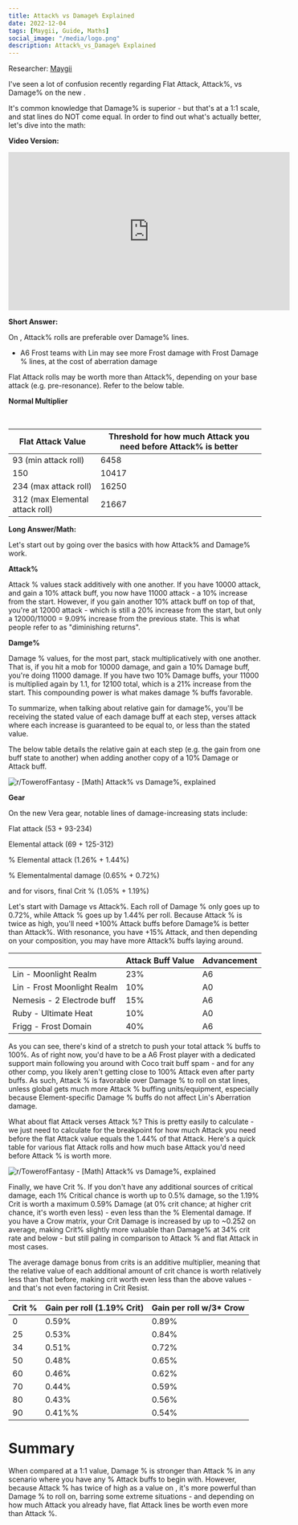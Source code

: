 ```yaml
---
title: Attack% vs Damage% Explained
date: 2022-12-04
tags: [Maygii, Guide, Maths]
social_image: "/media/logo.png"
description: Attack%_vs_Damage% Explained
---
```


Researcher: [Maygii](https://maygi.carrd.co/)

I've seen a lot of confusion recently regarding Flat Attack, Attack%, vs Damage% on the new .

It's common knowledge that Damage% is superior - but that's at a 1:1 scale, and stat lines do NOT come equal. In order to find out what's actually better, let's dive into the math:

**Video Version:**

<iframe width="560" height="315" src="https://www.youtube.com/embed/OxUgHf-qB44" title="YouTube video player" frameborder="0" allow="accelerometer; autoplay; clipboard-write; encrypted-media; gyroscope; picture-in-picture; web-share" allowfullscreen></iframe>

**Short Answer:**

On , Attack% rolls are preferable over Damage% lines.

- A6 Frost teams with Lin may see more Frost damage with Frost Damage % lines, at the cost of aberration damage

Flat Attack rolls may be worth more than Attack%, depending on your base attack (e.g. pre-resonance). Refer to the below table.

**Normal Multiplier**

</br>

| Flat Attack Value               | Threshold for how much Attack you need before Attack% is better |
| ------------------------------- | --------------------------------------------------------------- |
| 93 (min attack roll)            | 6458                                                            |
| 150                             | 10417                                                           |
| 234 (max attack roll)           | 16250                                                           |
| 312 (max Elemental attack roll) | 21667                                                           |

**Long Answer/Math:**

Let's start out by going over the basics with how Attack% and Damage% work.

**Attack%**

Attack % values stack additively with one another. If you have 10000 attack, and gain a 10% attack buff, you now have 11000 attack - a 10% increase from the start. However, if you gain another 10% attack buff on top of that, you're at 12000 attack - which is still a 20% increase from the start, but only a 12000/11000 = 9.09% increase from the previous state. This is what people refer to as "diminishing returns".

**Damge%**

Damage % values, for the most part, stack multiplicatively with one another. That is, if you hit a mob for 10000 damage, and gain a 10% Damage buff, you're doing 11000 damage. If you have two 10% Damage buffs, your 11000 is multiplied again by 1.1, for 12100 total, which is a 21% increase from the start. This compounding power is what makes damage % buffs favorable.

To summarize, when talking about relative gain for damage%, you'll be receiving the stated value of each damage buff at each step, verses attack where each increase is guaranteed to be equal to, or less than the stated value.

The below table details the relative gain at each step (e.g. the gain from one buff state to another) when adding another copy of a 10% Damage or Attack buff.

![r/TowerofFantasy - [Math] Attack% vs Damage%, explained](https://i.postimg.cc/c1f1GdXw/math-atk-vs-dmg-explained-v0-ur24z148jx3a1-png.webp)

**Gear**

On the new Vera gear, notable lines of damage-increasing stats include:

Flat attack (53 + 93-234)

Elemental attack (69 + 125-312)

% Elemental attack (1.26% + 1.44%)

% Elementalmental damage (0.65% + 0.72%)

and for visors, final Crit % (1.05% + 1.19%)

Let's start with Damage vs Attack%. Each roll of Damage % only goes up to 0.72%, while Attack % goes up by 1.44% per roll. Because Attack % is twice as high, you'll need +100% Attack buffs before Damage% is better than Attack%. With resonance, you have +15% Attack, and then depending on your composition, you may have more Attack% buffs laying around.

|                             | Attack Buff Value | Advancement |
| --------------------------- | ----------------- | ----------- |
| Lin - Moonlight Realm       | 23%               | A6          |
| Lin - Frost Moonlight Realm | 10%               | A0          |
| Nemesis - 2 Electrode buff  | 15%               | A6          |
| Ruby - Ultimate Heat        | 10%               | A0          |
| Frigg - Frost Domain        | 40%               | A6          |

As you can see, there's kind of a stretch to push your total attack % buffs to 100%. As of right now, you'd have to be a A6 Frost player with a dedicated support main following you around with Coco trait buff spam - and for any other comp, you likely aren't getting close to 100% Attack even after party buffs. As such, Attack % is favorable over Damage % to roll on stat lines, unless global gets much more Attack % buffing units/equipment, especially because Element-specific Damage % buffs do not affect Lin's Aberration damage.

What about flat Attack verses Attack %? This is pretty easily to calculate - we just need to calculate for the breakpoint for how much Attack you need before the flat Attack value equals the 1.44% of that Attack. Here's a quick table for various flat Attack rolls and how much base Attack you'd need before Attack % is worth more.

![r/TowerofFantasy - [Math] Attack% vs Damage%, explained](https://i.postimg.cc/ZKZbTXMg/math-atk-vs-dmg-explained-v0-o258ywwxix3a1-png.webp)

Finally, we have Crit %. If you don't have any additional sources of critical damage, each 1% Critical chance is worth up to 0.5% damage, so the 1.19% Crit is worth a maximum 0.59% Damage (at 0% crit chance; at higher crit chance, it's worth even less) - even less than the % Elemental damage. If you have a Crow matrix, your Crit Damage is increased by up to ~0.252 on average, making Crit% slightly more valuable than Damage% at 34% crit rate and below - but still paling in comparison to Attack % and flat Attack in most cases.

The average damage bonus from crits is an additive multiplier, meaning that the relative value of each additional amount of crit chance is worth relatively less than that before, making crit worth even less than the above values - and that's not even factoring in Crit Resist.

| Crit % | Gain per roll (1.19% Crit) | Gain per roll w/3\* Crow |
| ------ | -------------------------- | ------------------------ |
| 0      | 0.59%                      | 0.89%                    |
| 25     | 0.53%                      | 0.84%                    |
| 34     | 0.51%                      | 0.72%                    |
| 50     | 0.48%                      | 0.65%                    |
| 60     | 0.46%                      | 0.62%                    |
| 70     | 0.44%                      | 0.59%                    |
| 80     | 0.43%                      | 0.56%                    |
| 90     | 0.41%%                     | 0.54%                    |

# Summary

When compared at a 1:1 value, Damage % is stronger than Attack % in any scenario where you have any % Attack buffs to begin with. However, because Attack % has twice of high as a value on , it's more powerful than Damage % to roll on, barring some extreme situations - and depending on how much Attack you already have, flat Attack lines be worth even more than Attack %.

